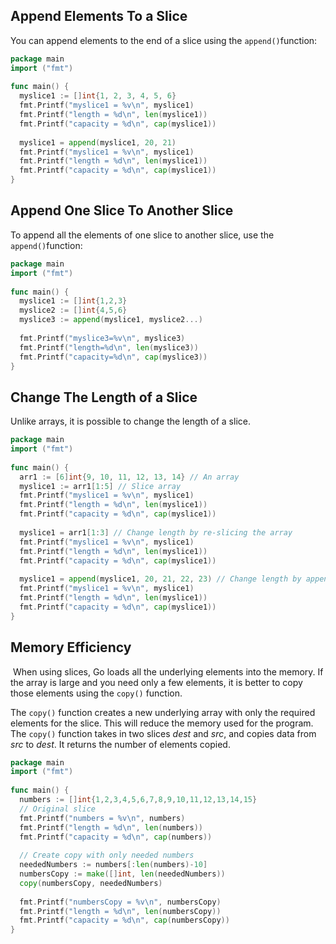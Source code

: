 ## Append Elements To a Slice

You can append elements to the end of a slice using the `append()`function:

```go
package main  
import ("fmt")  
  
func main() {  
  myslice1 := []int{1, 2, 3, 4, 5, 6}  
  fmt.Printf("myslice1 = %v\n", myslice1)  
  fmt.Printf("length = %d\n", len(myslice1))  
  fmt.Printf("capacity = %d\n", cap(myslice1))  
  
  myslice1 = append(myslice1, 20, 21)  
  fmt.Printf("myslice1 = %v\n", myslice1)  
  fmt.Printf("length = %d\n", len(myslice1))  
  fmt.Printf("capacity = %d\n", cap(myslice1))  
}
```

## Append One Slice To Another Slice

To append all the elements of one slice to another slice, use the `append()`function:

```go
package main  
import ("fmt")  
  
func main() {  
  myslice1 := []int{1,2,3}  
  myslice2 := []int{4,5,6}  
  myslice3 := append(myslice1, myslice2...)  
  
  fmt.Printf("myslice3=%v\n", myslice3)  
  fmt.Printf("length=%d\n", len(myslice3))  
  fmt.Printf("capacity=%d\n", cap(myslice3))  
}
```

## Change The Length of a Slice

Unlike arrays, it is possible to change the length of a slice.

```go
package main  
import ("fmt")  
  
func main() {  
  arr1 := [6]int{9, 10, 11, 12, 13, 14} // An array  
  myslice1 := arr1[1:5] // Slice array  
  fmt.Printf("myslice1 = %v\n", myslice1)  
  fmt.Printf("length = %d\n", len(myslice1))  
  fmt.Printf("capacity = %d\n", cap(myslice1))  
  
  myslice1 = arr1[1:3] // Change length by re-slicing the array  
  fmt.Printf("myslice1 = %v\n", myslice1)  
  fmt.Printf("length = %d\n", len(myslice1))  
  fmt.Printf("capacity = %d\n", cap(myslice1))  
  
  myslice1 = append(myslice1, 20, 21, 22, 23) // Change length by appending items  
  fmt.Printf("myslice1 = %v\n", myslice1)  
  fmt.Printf("length = %d\n", len(myslice1))  
  fmt.Printf("capacity = %d\n", cap(myslice1))  
}
```

## Memory Efficiency

 When using slices, Go loads all the underlying elements into the memory.
If the array is large and you need only a few elements, it is better to copy those elements using the `copy()` function.

The `copy()` function creates a new underlying array with only the required elements for the slice. This will reduce the memory used for the program. The `copy()` function takes in two slices _dest_ and _src_, and copies data from _src_ to _dest_. It returns the number of elements copied.

```Go
package main  
import ("fmt")  
  
func main() {  
  numbers := []int{1,2,3,4,5,6,7,8,9,10,11,12,13,14,15}  
  // Original slice  
  fmt.Printf("numbers = %v\n", numbers)  
  fmt.Printf("length = %d\n", len(numbers))  
  fmt.Printf("capacity = %d\n", cap(numbers))  
  
  // Create copy with only needed numbers  
  neededNumbers := numbers[:len(numbers)-10]  
  numbersCopy := make([]int, len(neededNumbers))  
  copy(numbersCopy, neededNumbers)  
  
  fmt.Printf("numbersCopy = %v\n", numbersCopy)  
  fmt.Printf("length = %d\n", len(numbersCopy))  
  fmt.Printf("capacity = %d\n", cap(numbersCopy))  
}
```